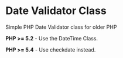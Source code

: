 Date Validator Class
====================

Simple PHP Date Validator class for older PHP

**PHP >= 5.2** - Use the DateTime Class.

**PHP >= 5.4** - Use checkdate instead.

